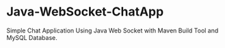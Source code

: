 # Java-WebSocket-ChatApp
Simple Chat Application Using Java Web Socket with Maven Build Tool and MySQL Database.
